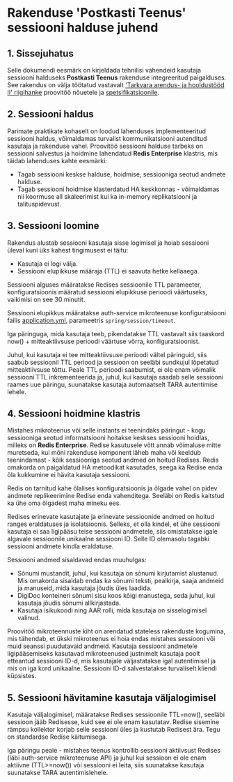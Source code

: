 

  
# Rakenduse 'Postkasti Teenus' sessiooni halduse juhend

## 1. Sissejuhatus

Selle dokumendi eesmärk on kirjeldada tehnilisi vahendeid kasutaja sessiooni halduseks **Postkasti Teenus** rakenduse integreeritud paigalduses. See rakendus on välja töötatud vastavalt ['Tarkvara arendus- ja hooldustööd II' riigihanke](https://riigihanked.riik.ee/rhr-web/#/procurement/1703912/general-info) proovitöö nõuetele ja [spetsifikatsioonile](https://riigihanked.riik.ee/rhr-web/#/procurement/1703912/documents/source-document?group=B&documentOldId=13329969).

## 2. Sessiooni haldus

Parimate praktikate kohaselt on loodud lahenduses implementeeritud sessiooni haldus, võimaldamas turvalist kommunikatsiooni autenditud kasutaja ja rakenduse vahel. Proovitöö sessiooni halduse tarbeks on sessiooni salvestus ja hoidmine lahendatud **Redis Enterprise** klastris, mis täidab lahenduses kahte eesmärki:
  - Tagab sessiooni keskse halduse, hoidmise, sessiooniga seotud andmete halduse.
  - Tagab sessiooni hoidmise klasterdatud HA keskkonnas - võimaldamas nii koormuse all skaleerimist kui ka in-memory replikatsiooni ja talituspidevust.

## 3. Sessiooni loomine

Rakendus alustab sessiooni kasutaja sisse logimisel ja hoiab sessiooni üleval kuni üks kahest tingimusest ei täitu:
 - Kasutaja ei logi välja.
 - Sessiooni elupikkuse määraja (TTL) ei saavuta hetke kellaaega.

Sessiooni alguses määratakse Redises sessioonile TTL parameeter, konfiguratsioonis määratud sessiooni elupikkuse perioodi väärtuseks, vaikimisi on see 30 minutit.

Sessiooni elupikkus määratakse auth-service mikroteenuse konfiguratsiooni failis [application.yml](https://10.0.9.217/projects/RH6/repos/rh6/browse/backend/auth-service/src/main/resources/application.yml), parameetris `spring/session/timeout`.

Iga päringuga, mida kasutaja teeb, pikendatakse TTL vastavalt siis taaskord now() + mitteaktiivsuse perioodi väärtuse võrra, konfiguratsioonist.

Juhul, kui kasutaja ei tee mitteaktiivsuse perioodi vältel päringuid, siis saabub sessioonil TTL periood ja sessioon on seeläbi sundkujul lõpetatud mitteaktiivsuse tõttu. Peale TTL perioodi saabumist, ei ole enam võimalik sessiooni TTL inkrementeerida ja, juhul, kui kasutaja saadab selle sessiooni raames uue päringu, suunatakse kasutaja automaatselt TARA autentimise lehele.

## 4. Sessiooni hoidmine klastris

Mistahes mikroteenus või selle instants ei teenindaks päringut - kogu sessiooniga seotud informatsiooni hoitakse keskses sessiooni hoidlas, milleks on **Redis Enterprise**. Redise kasutusele võtt annab võimaluse mitte muretseda, kui mõni rakenduse komponent läheb maha või keeldub teenindamast - kõik sessiooniga seotud andmed on hoitud Redises. Redis omakorda on paigaldatud HA metoodikat kasutades, seega ka Redise enda õla kukkumine ei hävita kasutaja sessiooni.

Redis on tarnitud kahe õlalises konfiguratsioonis ja õlgade vahel on pidev andmete replikeerimine Redise enda vahenditega. Seeläbi on Redis kaitstud ka ühe oma õlgadest maha mineku ees.

Redises erinevate kasutajate ja erinevate sessioonide andmed on hoitud ranges eraldatuses ja isolatsioonis. Selleks, et olla kindel, et ühe sessiooni kasutaja ei saa ligipääsu teise sessiooni andmetele, siis omistatakse igale algavale sessioonile unikaalne sessiooni ID. Selle ID olemasolu tagabki sessiooni andmete kindla eraldatuse.

Sessiooni andmed sisaldavad endas muuhulgas:

   - Sõnumi mustandit, juhul, kui kasutaja on sõnumi kirjutamist alustanud. Mis omakorda sisaldab endas ka sõnumi teksti, pealkirja, saaja andmeid ja manuseid, mida kasutaja jõudis üles laadida.
   - DigiDoc konteineri sõnumi sisu koos kõigi manustega, seda juhul, kui kasutaja jõudis sõnumi allkirjastada.
   - Kasutaja isikukoodi ning AAR rolli, mida kasutaja on sisselogimisel valinud.

Proovitöö mikroteennuste kiht on arendatud stateless rakenduste kogumina, mis tähendab, et ükski mikroteenus ei hoia endas mistahes sessiooni või muid seanssi puudutavaid andmeid. Kasutaja sessiooni andmetele ligipääsemiseks kasutavad mikroteenused justnimelt kasutaja poolt etteantud sessiooni ID-d, mis kasutajale väljastatakse igal autentimisel ja mis on iga kord unikaalne. Sessiooni ID-d salvestatakse turvaliselt kliendi küpsistes.

## 5. Sessiooni hävitamine kasutaja väljalogimisel

Kasutaja väljalogimisel, määratakse Redises sessioonile TTL=now(), seeläbi sessioon jääb Redisesse, kuid see ei ole enam kasutatav. Redise sisemine rämpsu kollektor korjab selle sessiooni üles ja kustutab Redisest ära. Tegu on standardse Redise käitumisega.

Iga päringu peale - mistahes teenus kontrollib sessiooni aktiivsust Redises (läbi auth-service mikroteenuse API) ja juhul kui sessioon ei ole enam aktiivne (TTL>=now()) või sessiooni ei leita, siis suunatakse kasutaja suunatakse TARA autentimislehele.